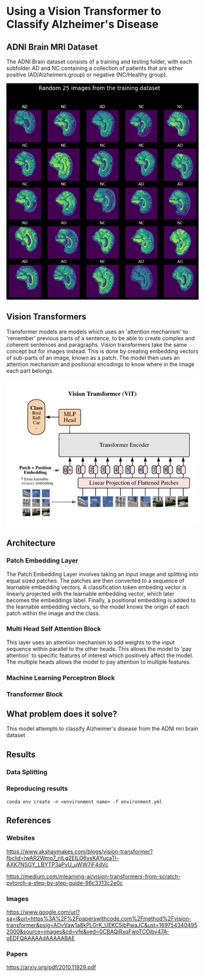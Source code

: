 # Using a Vision Transformer to Classify Alzheimer's Disease

## ADNI Brain MRI Dataset
The ADNI Brain dataset consists of a training and testing folder, with each subfolder AD and NC containing a collection of patients that are either positive (AD/Alzheimers group) or negative (NC/Healthy group).

![Alt text](images/data_samples.png)

## Vision Transformers
Transformer models are models which uses an 'attention mechanism' to 'remember' previous parts of a sentence, to be able to create complex and coherent sentences and paragraphs. Vision transformers take the same concept but for images instead. This is done by creating embedding vectors of sub-parts of an image, known as a patch. The model then uses an attention mechanism and positional encodings to know where in the image each part belongs.

![Alt text](images/vit_diagram.png)

## Architecture
### Patch Embedding Layer
The Patch Embedding Layer involves taking an input image and splitting into equal sized patches. The patches are then converted to a sequence of learnable embedding vectors. A classification token embeding vector is linearly projected with the learnable embedding vector, which later becomes the embeddings label. Finally, a positional embedding is added to the learnable embedding vectors, so the model knows the origin of each patch within the image and the class.

### Multi Head Self Attention Block
This layer uses an attention mechanism to add weights to the input sequence within parallel to the other heads. This allows the model to 'pay attention' to specific features of interest which positively affect the model. The multiple heads allows the model to pay attention to multiple features.

### Machine Learning Perceptron Block


### Transformer Block


## What problem does it solve?
This model attempts to classify Alzheimer's disease from the ADNI mri brain dataset
## Results
### Data Splitting

### Reproducing results
```
conda env create -n <environment name> -f environment.yml
```

## References
### Websites
https://www.akshaymakes.com/blogs/vision-transformer?fbclid=IwAR2Wmo7_nlLg2EILO6vsKAYucaTl-AXK7NSGY_LBYTP3aPvU_uWW7iF4dVc

https://medium.com/mlearning-ai/vision-transformers-from-scratch-pytorch-a-step-by-step-guide-96c3313c2e0c

### Images
https://www.google.com/url?sa=i&url=https%3A%2F%2Fpaperswithcode.com%2Fmethod%2Fvision-transformer&psig=AOvVaw1a8kPLGrK_UEKC5jbPwaJC&ust=1697543404952000&source=images&cd=vfe&ved=0CBAQjRxqFwoTCOibv47A-oEDFQAAAAAdAAAAABAE

### Papers
https://arxiv.org/pdf/2010.11929.pdf